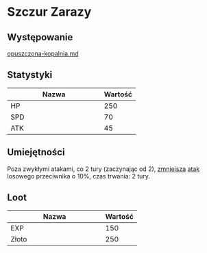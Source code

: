 # Szczur Zarazy

## Występowanie

[opuszczona-kopalnia.md](../../lokacje/drugie-pietro/opuszczona-kopalnia.md "mention")

## Statystyki

<table><thead><tr><th width="202">Nazwa</th><th>Wartość</th></tr></thead><tbody><tr><td>HP</td><td>250</td></tr><tr><td>SPD</td><td>70</td></tr><tr><td>ATK</td><td>45</td></tr></tbody></table>

## Umiejętności

Poza zwykłymi atakami, co 2 tury (zaczynając od 2), [zmniejsza](../../inne/efekty.md#zmniejszenie-statystyk) [atak](../../inne/statystyki.md#atk) losowego przeciwnika o 10%, czas trwania: 2 tury.

## Loot

<table><thead><tr><th width="205">Nazwa</th><th>Wartość</th></tr></thead><tbody><tr><td>EXP</td><td>150</td></tr><tr><td>Złoto</td><td>250</td></tr></tbody></table>
